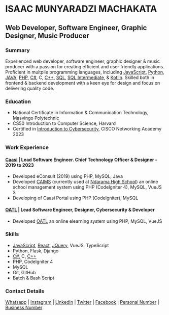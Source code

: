 # ISAAC MUNYARADZI MACHAKATA

## Web Developer, Software Engineer, Graphic Designer, Music Producer

### Summary

Experienced web developer, software engineer, graphic designer & music producer with a passion for creating efficient and user friendly applications. Proficient in multpile programming languages, including [JavaScript](https://www.sololearn.com/certificates/CT-DNKF8IML), [Python](https://www.sololearn.com/certificates/CT-UDTT15XT), [JAVA](https://www.sololearn.com/certificates/CT-LCWMVMRZ), [PHP](https://www.sololearn.com/certificates/CT-C63OVVCF), [C#](https://www.sololearn.com/certificates/CT-ASAK0QEN), C, [C++](https://www.sololearn.com/certificates/CT-CDDF2JZQ), [SQL](https://www.sololearn.com/certificates/CT-MVFHFFMQ), [SQL Intermediate](https://www.sololearn.com/certificates/CC-YL0YMIPZ), & [Kotlin](https://www.sololearn.com/certificates/CT-79UGXNEQ). Skilled both in frontend & backend development with a keen eye for design and focus on delivering quality code.

### Education

- National Certificate in Information & Communication Technology, Masvingo Polytechnic 
- CS50 Introduction to Computer Science, Harvard
- Certified in [Introduction to Cybersecurity](https://www.credly.com/badges/caedf06c-29df-43ba-a293-d7014663a385), CISCO Networking Academy 2023

### Work Experience

#### [Caasi](//caasi.co.zw) | Lead Software Engineer. Chief Technology Officer & Designer - 2019 to 2023

- Developed eConsult (2019) using PHP, MySQL, Java
- Developed [CAIMS](//caims.caasi.co.zw) (currently used at [Ndarama High School](//app.ndaramahigh.co.zw)) an online school management system using PHP (CodeIgniter 4), MySQL, VueJS 3
- Developing of Caasi Portal using PHP (CodeIgniter), MySQL

#### [OATL](//oatl.co.zw) | Lead Software Engineer, Designer, Cybersecurity & Developer

- Developed [OATL](//oatl.co.zw) an online elearning system using PHP, MySQL, VueJS

### Skills

- [JavaScript](https://www.sololearn.com/certificates/CT-DNKF8IML), [React](https://www.sololearn.com/certificates/CT-KF4N9XJV), [JQuery](https://www.sololearn.com/certificates/CT-VWQ8GABZ), VueJS, TypeScript
- Python, Flask, Django
- [C#](https://www.sololearn.com/certificates/CT-ASAK0QEN), C, [C++](https://www.sololearn.com/certificates/CT-CDDF2JZQ)
- PHP, CodeIgniter 4
- MySQL
- Git, GitHub
- Batch & Bash Script

### Contact Details

[Whatsapp](//wa.me/263782192384) | [Instagram](//instagram.com/immachakata) | [LinkedIn](//zw.linkedin.com/in/immachakata) | [Twitter](//twitter.com/immachakata) | [Facebook](//facebook.com/munyaradzi.machakata) | [Personal Number](//tel:263782192384) | [Business Number](//tel:263783243738)

